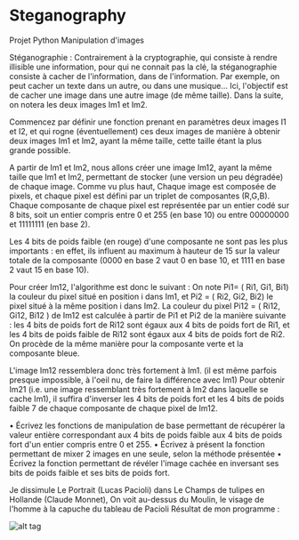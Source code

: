 # Steganography
Projet Python
Manipulation d'images

Stéganographie :
Contrairement à la cryptographie, qui consiste à rendre illisible une information, pour qui ne connait pas
la clé, la stéganographie consiste à cacher de l'information, dans de l'information. Par exemple, on peut
cacher un texte dans un autre, ou dans une musique... Ici, l'objectif est de cacher une image dans une
autre image (de même taille). Dans la suite, on notera les deux images Im1 et Im2.


Commencez par définir une fonction prenant en paramètres deux images I1 et I2, et qui rogne
(éventuellement) ces deux images de manière à obtenir deux images Im1 et Im2, ayant la même taille,
cette taille étant la plus grande possible.


A partir de Im1 et Im2, nous allons créer une image Im12, ayant la même taille que Im1 et Im2,
permettant de stocker (une version un peu dégradée) de chaque image.
Comme vu plus haut, Chaque image est composée de pixels, et chaque pixel est défini par un triplet
de composantes (R,G,B). Chaque composante de chaque pixel est représentée par un entier codé sur 8
bits, soit un entier compris entre 0 et 255 (en base 10) ou entre 00000000 et 11111111 (en base 2).


Les 4 bits de poids faible (en rouge) d'une composante ne sont pas les plus importants : en effet, ils
influent au maximum à hauteur de 15 sur la valeur totale de la composante (0000 en base 2 vaut 0 en
base 10, et 1111 en base 2 vaut 15 en base 10).


Pour créer Im12, l'algorithme est donc le suivant : On note Pi1= ( Ri1, Gi1, Bi1) la couleur du pixel situé en position i dans Im1, 
et Pi2 = ( Ri2, Gi2, Bi2) le pixel situé à la même position i dans Im2. La couleur du pixel Pi12 = ( Ri12, Gi12, Bi12 ) de Im12 est calculée à partir de Pi1 et Pi2
de la manière suivante : les 4 bits de poids fort de Ri12 sont égaux aux 4 bits de poids fort de Ri1, et les 4 bits de poids faible de Ri12 sont égaux aux 4 bits de poids
fort de Ri2. On procède de la même manière pour la composante verte et la composante bleue.


L'image Im12 ressemblera donc très fortement à Im1. (il est même parfois presque impossible, à l'oeil nu, de faire la différence avec Im1)
Pour obtenir Im21 (i.e. une image ressemblant très fortement à Im2 dans laquelle se cache Im1), il suffira d'inverser les 4 bits de poids fort et les 4 bits de poids faible 7
de chaque composante de chaque pixel de Im12.


• Écrivez les fonctions de manipulation de base permettant de récupérer la valeur entière
correspondant aux 4 bits de poids faible aux 4 bits de poids fort d'un entier compris entre 0 et
255.
• Écrivez à présent la fonction permettant de mixer 2 images en une seule, selon la méthode
présentée
• Écrivez la fonction permettant de révéler l'image cachée en inversant ses bits de poids faible et
ses bits de poids fort.

Je dissimule Le Portrait (Lucas Pacioli) dans Le Champs de tulipes en Hollande (Claude Monnet), On voit au-dessus du Moulin, le visage de l'homme à la capuche du tableau de Pacioli
Résultat de mon programme :


![alt tag](https://user-images.githubusercontent.com/77985989/105749600-ed15ab80-5f43-11eb-885c-03b8adc1c8a8.PNG)
